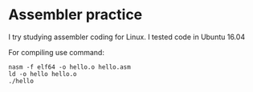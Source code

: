 # Assembler practice

I try studying assembler coding for Linux. I tested code in Ubuntu 16.04

For compiling use command:
```
nasm -f elf64 -o hello.o hello.asm
ld -o hello hello.o
./hello
```